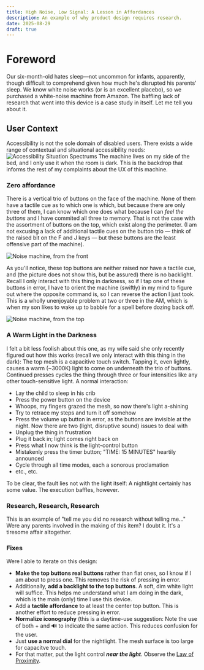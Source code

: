 ```yaml
---
title: High Noise, Low Signal: A Lesson in Affordances
description: An example of why product design requires research.
date: 2025-08-29
draft: true
---
```

# Foreword
Our six-month-old hates sleep—not uncommon for infants, apparently, though difficult to comprehend given how much he's disrupted his parents' sleep. We know white noise works (or is an excellent placebo), so we purchased a white-noise machine from Amazon. The baffling lack of research that went into this device is a case study in itself. Let me tell you about it.

## User Context
Accessibility is not the sole domain of disabled users. There exists a wide range of contextual and situational accessibility needs:
![Accessibility Situation Spectrums](2025-08-29-accessibility.png)
The machine lives on my side of the bed, and I only use it when the room is dark. This is the backdrop that informs the rest of my complaints about the UX of this machine.

### Zero affordance
There is a vertical trio of buttons on the face of the machine. None of them have a tactile cue as to which one is which, but because there are only three of them, I can know which one does what because I can *feel the buttons* and I have commited all three to memory. That is not the case with the assortment of buttons on the top, which exist along the perimeter. (I am not excusing a lack of additional tactile cues on the button trio — think of the raised bit on the F and J keys — but these buttons are the least offensive part of the machine).

![Noise machine, from the front](/img/2025-08-29-noise-front.jpg)

As you'll notice, these top buttons are neither raised nor have a tactile cue, and (the picture does not show this, but be assured) there is no backlight. Recall I only interact with this thing in darkness, so if I tap one of these buttons in error, I have to orient the machine (swiftly) in my mind to figure out where the opposite command is, so I can reverse the action I just took. This is a wholly unenjoyable problem at two or three in the AM, which is when my son likes to wake up to babble for a spell before dozing back off.

![Noise machine, from the top](/img/2025-08-29-noise-face.jpg)

### A Warm Light in the Darkness
I felt a bit less foolish about this one, as my wife said she only recently figured out how this works (recall we only interact with this thing in the dark): The top mesh is a capacitive touch switch. Tapping it, even lightly, causes a warm (~3000K) light to come on underneath the trio of buttons. Continued presses cycles the thing through three or four intensities like any other touch-sensitive light. A normal interaction:

- Lay the child to sleep in his crib
- Press the power button on the device
- Whoops, my fingers grazed the mesh, so now there's light a-shining
- Try to retrace my steps and turn it off somehow
- Press the volume up button in error, as the buttons are invisible at the night. Now there are two (light, disruptive sound) issues to deal with
- Unplug the thing in frustration
- Plug it back in; light comes right back on
- Press what I now think is the light-control button
- Mistakenly press the timer button; "TIME: 15 MINUTES" heartily announced
- Cycle through all time modes, each a sonorous proclamation
- etc., etc.

To be clear, the fault lies not with the light itself: A nightlight certainly has some value. The execution baffles, however.

### Research, Research, Research
This is an example of "tell me you did no research without telling me..." Were any parents involved in the making of this item? I doubt it. It's a tiresome affair altogether.

### Fixes
Were I able to iterate on this design:

- **Make the top buttons real buttons** rather than flat ones, so I know if I am about to press one. This removes the risk of pressing in error.
- Additionally, **add a backlight to the top buttons**. A soft, dim white light will suffice. This helps me understand what I am doing in the dark, which is the main (only) time I use this device.
- Add a **tactile affordance** to at least the center top button. This is another effort to reduce pressing in error.
- **Normalize iconography** (this is a daytime-use suggestion: Note the use of both + and 🔊 to indicate the same action. This reduces confusion for the user.
- Just **use a normal dial** for the nightlight. The mesh surface is too large for capacitve touch.
- For that matter, put the light control ***near the light***. Observe the [Law of Proximity](https://lawsofux.com/law-of-proximity/).
